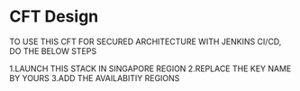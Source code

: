 # CFT Design
TO USE THIS CFT FOR SECURED ARCHITECTURE WITH JENKINS CI/CD, DO THE BELOW STEPS 

1.LAUNCH THIS STACK IN SINGAPORE REGION 
2.REPLACE THE KEY NAME BY YOURS
3.ADD THE AVAILABITIY REGIONS 
